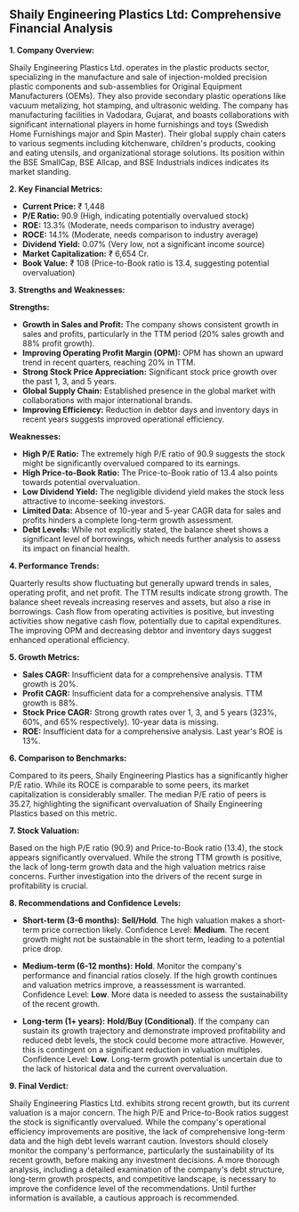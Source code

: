 ## Shaily Engineering Plastics Ltd: Comprehensive Financial Analysis

**1. Company Overview:**

Shaily Engineering Plastics Ltd. operates in the plastic products sector, specializing in the manufacture and sale of injection-molded precision plastic components and sub-assemblies for Original Equipment Manufacturers (OEMs).  They also provide secondary plastic operations like vacuum metalizing, hot stamping, and ultrasonic welding.  The company has manufacturing facilities in Vadodara, Gujarat, and boasts collaborations with significant international players in home furnishings and toys (Swedish Home Furnishings major and Spin Master).  Their global supply chain caters to various segments including kitchenware, children's products, cooking and eating utensils, and organizational storage solutions.  Its position within the BSE SmallCap, BSE Allcap, and BSE Industrials indices indicates its market standing.


**2. Key Financial Metrics:**

* **Current Price:** ₹ 1,448
* **P/E Ratio:** 90.9 (High, indicating potentially overvalued stock)
* **ROE:** 13.3% (Moderate, needs comparison to industry average)
* **ROCE:** 14.1% (Moderate, needs comparison to industry average)
* **Dividend Yield:** 0.07% (Very low, not a significant income source)
* **Market Capitalization:** ₹ 6,654 Cr.
* **Book Value:** ₹ 108 (Price-to-Book ratio is 13.4, suggesting potential overvaluation)


**3. Strengths and Weaknesses:**

**Strengths:**

* **Growth in Sales and Profit:**  The company shows consistent growth in sales and profits, particularly in the TTM period (20% sales growth and 88% profit growth).
* **Improving Operating Profit Margin (OPM):** OPM has shown an upward trend in recent quarters, reaching 20% in TTM.
* **Strong Stock Price Appreciation:** Significant stock price growth over the past 1, 3, and 5 years.
* **Global Supply Chain:**  Established presence in the global market with collaborations with major international brands.
* **Improving Efficiency:**  Reduction in debtor days and inventory days in recent years suggests improved operational efficiency.

**Weaknesses:**

* **High P/E Ratio:** The extremely high P/E ratio of 90.9 suggests the stock might be significantly overvalued compared to its earnings.
* **High Price-to-Book Ratio:** The Price-to-Book ratio of 13.4 also points towards potential overvaluation.
* **Low Dividend Yield:** The negligible dividend yield makes the stock less attractive to income-seeking investors.
* **Limited Data:**  Absence of 10-year and 5-year CAGR data for sales and profits hinders a complete long-term growth assessment.
* **Debt Levels:** While not explicitly stated, the balance sheet shows a significant level of borrowings, which needs further analysis to assess its impact on financial health.


**4. Performance Trends:**

Quarterly results show fluctuating but generally upward trends in sales, operating profit, and net profit.  The TTM results indicate strong growth.  The balance sheet reveals increasing reserves and assets, but also a rise in borrowings.  Cash flow from operating activities is positive, but investing activities show negative cash flow, potentially due to capital expenditures.  The improving OPM and decreasing debtor and inventory days suggest enhanced operational efficiency.


**5. Growth Metrics:**

* **Sales CAGR:**  Insufficient data for a comprehensive analysis.  TTM growth is 20%.
* **Profit CAGR:** Insufficient data for a comprehensive analysis.  TTM growth is 88%.
* **Stock Price CAGR:**  Strong growth rates over 1, 3, and 5 years (323%, 60%, and 65% respectively).  10-year data is missing.
* **ROE:**  Insufficient data for a comprehensive analysis. Last year's ROE is 13%.


**6. Comparison to Benchmarks:**

Compared to its peers, Shaily Engineering Plastics has a significantly higher P/E ratio.  While its ROCE is comparable to some peers, its market capitalization is considerably smaller.  The median P/E ratio of peers is 35.27, highlighting the significant overvaluation of Shaily Engineering Plastics based on this metric.


**7. Stock Valuation:**

Based on the high P/E ratio (90.9) and Price-to-Book ratio (13.4), the stock appears significantly overvalued.  While the strong TTM growth is positive, the lack of long-term growth data and the high valuation metrics raise concerns.  Further investigation into the drivers of the recent surge in profitability is crucial.


**8. Recommendations and Confidence Levels:**

* **Short-term (3-6 months):** **Sell/Hold**.  The high valuation makes a short-term price correction likely.  Confidence Level: **Medium**.  The recent growth might not be sustainable in the short term, leading to a potential price drop.

* **Medium-term (6-12 months):** **Hold**.  Monitor the company's performance and financial ratios closely.  If the high growth continues and valuation metrics improve, a reassessment is warranted. Confidence Level: **Low**.  More data is needed to assess the sustainability of the recent growth.

* **Long-term (1+ years):** **Hold/Buy (Conditional)**.  If the company can sustain its growth trajectory and demonstrate improved profitability and reduced debt levels, the stock could become more attractive.  However, this is contingent on a significant reduction in valuation multiples. Confidence Level: **Low**.  Long-term growth potential is uncertain due to the lack of historical data and the current overvaluation.


**9. Final Verdict:**

Shaily Engineering Plastics Ltd. exhibits strong recent growth, but its current valuation is a major concern.  The high P/E and Price-to-Book ratios suggest the stock is significantly overvalued.  While the company's operational efficiency improvements are positive, the lack of comprehensive long-term data and the high debt levels warrant caution.  Investors should closely monitor the company's performance, particularly the sustainability of its recent growth, before making any investment decisions.  A more thorough analysis, including a detailed examination of the company's debt structure, long-term growth prospects, and competitive landscape, is necessary to improve the confidence level of the recommendations.  Until further information is available, a cautious approach is recommended.
